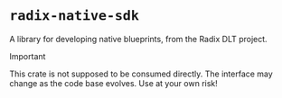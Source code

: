 # `radix-native-sdk`

A library for developing native blueprints, from the Radix DLT project.

> [!IMPORTANT]  
> This crate is not supposed to be consumed directly. The interface may change as the code base evolves. Use at your own risk!